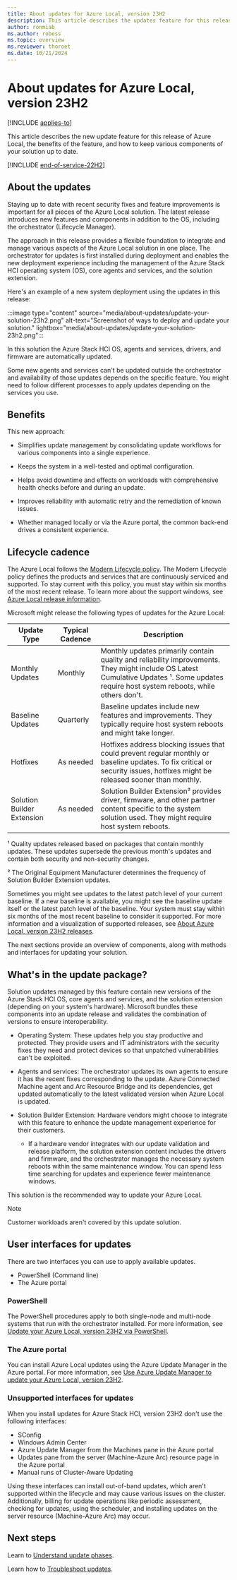 ```yaml
---
title: About updates for Azure Local, version 23H2
description: This article describes the updates feature for this release, benefits, and how to keep various pieces of your Azure Local, version 23H2 solution up to date.
author: ronmiab
ms.author: robess
ms.topic: overview
ms.reviewer: thoroet
ms.date: 10/21/2024
---
```


# About updates for Azure Local, version 23H2

[!INCLUDE [applies-to](../../hci/includes/hci-applies-to-23h2.md)]

This article describes the new update feature for this release of Azure Local, the benefits of the feature, and how to keep various components of your solution up to date.

[!INCLUDE [end-of-service-22H2](../includes/end-of-service-22h2.md)]

## About the updates

Staying up to date with recent security fixes and feature improvements is important for all pieces of the Azure Local solution. The latest release introduces new features and components in addition to the OS, including the orchestrator (Lifecycle Manager).

The approach in this release provides a flexible foundation to integrate and manage various aspects of the Azure Local solution in one place. The orchestrator for updates is first installed during deployment and enables the new deployment experience including the management of the Azure Stack HCI operating system (OS), core agents and services, and the solution extension.

Here's an example of a new system deployment using the updates in this release:

:::image type="content" source="media/about-updates/update-your-solution-23h2.png" alt-text="Screenshot of ways to deploy and update your solution." lightbox="media/about-updates/update-your-solution-23h2.png":::

In this solution the Azure Stack HCI OS, agents and services, drivers, and firmware are automatically updated.

Some new agents and services can't be updated outside the orchestrator and availability of those updates depends on the specific feature. You might need to follow different processes to apply updates depending on the services you use.

## Benefits

This new approach:

- Simplifies update management by consolidating update workflows for various components into a single experience.

- Keeps the system in a well-tested and optimal configuration.

- Helps avoid downtime and effects on workloads with comprehensive health checks before and during an update.

- Improves reliability with automatic retry and the remediation of known issues.

- Whether managed locally or via the Azure portal, the common back-end drives a consistent experience.

## Lifecycle cadence

The Azure Local follows the [Modern Lifecycle policy](/lifecycle/policies/modern). The Modern Lifecycle policy defines the products and services that are continuously serviced and supported. To stay current with this policy, you must stay within six months of the most recent release. To learn more about the support windows, see [Azure Local release information](/azure-stack/hci/release-information-23h2).

Microsoft might release the following types of updates for the Azure Local:

|Update Type |Typical Cadence  |Description |
|------------|-----------------|------------|
|Monthly Updates | Monthly |Monthly updates primarily contain quality and reliability improvements. They might include OS Latest Cumulative Updates ¹. Some updates require host system reboots, while others don't. |
|Baseline Updates |Quarterly |Baseline updates include new features and improvements. They typically require host system reboots and might take longer. |
|Hotfixes | As needed | Hotfixes address blocking issues that could prevent regular monthly or baseline updates. To fix critical or security issues, hotfixes might be released sooner than monthly.  |
|Solution Builder Extension | As needed | Solution Builder Extension² provides driver, firmware, and other partner content specific to the system solution used. They might require host system reboots. |

¹ Quality updates released based on packages that contain monthly updates. These updates supersede the previous month's updates and contain both security and non-security changes.

² The Original Equipment Manufacturer determines the frequency of Solution Builder Extension updates.

Sometimes you might see updates to the latest patch level of your current baseline. If a new baseline is available, you might see the baseline update itself or the latest patch level of the baseline. Your system must stay within six months of the most recent baseline to consider it supported. For more information and a visualization of supported releases, see [About Azure Local, version 23H2 releases](../release-information-23h2.md#about-azure-local-version-23h2-releases).

The next sections provide an overview of components, along with methods and interfaces for updating your solution.

## What's in the update package?

Solution updates managed by this feature contain new versions of the Azure Stack HCI OS, core agents and services, and the solution extension (depending on your system's hardware). Microsoft bundles these components into an update release and validates the combination of versions to ensure interoperability.

- Operating System: These updates help you stay productive and protected. They provide users and IT administrators with the security fixes they need and protect devices so that unpatched vulnerabilities can't be exploited.

- Agents and services: The orchestrator updates its own agents to ensure it has the recent fixes corresponding to the update. Azure Connected Machine agent and Arc Resource Bridge and its dependencies, get updated automatically to the latest validated version when Azure Local is updated.

- Solution Builder Extension: Hardware vendors might choose to integrate with this feature to enhance the update management experience for their customers.

  - If a hardware vendor integrates with our update validation and release platform, the solution extension content includes the drivers and firmware, and the orchestrator manages the necessary system reboots within the same maintenance window. You can spend less time searching for updates and experience fewer maintenance windows.

This solution is the recommended way to update your Azure Local.

> [!NOTE]
> Customer workloads aren't covered by this update solution.

## User interfaces for updates

There are two interfaces you can use to apply available updates.

- PowerShell (Command line)
- The Azure portal

### PowerShell

The PowerShell procedures apply to both single-node and multi-node systems that run with the orchestrator installed. For more information, see [Update your Azure Local, version 23H2 via PowerShell](update-via-powershell-23h2.md).

### The Azure portal

You can install Azure Local updates using the Azure Update Manager in the Azure portal. For more information, see [Use Azure Update Manager to update your Azure Local, version 23H2](./azure-update-manager-23h2.md).

### Unsupported interfaces for updates

When you install updates for Azure Stack HCI, version 23H2 don't use the following interfaces:

- SConfig
- Windows Admin Center
- Azure Update Manager from the Machines pane in the Azure portal
- Updates pane from the server (Machine-Azure Arc) resource page in the Azure portal
- Manual runs of Cluster-Aware Updating

Using these interfaces can install out-of-band updates, which aren't supported within the lifecycle and may cause various issues on the cluster. Additionally, billing for update operations like periodic assessment, checking for updates, using the scheduler, and installing updates on the server resource (Machine-Azure Arc) may occur.

## Next steps

Learn to [Understand update phases](./update-phases-23h2.md).

Learn how to [Troubleshoot updates](./update-troubleshooting-23h2.md).
